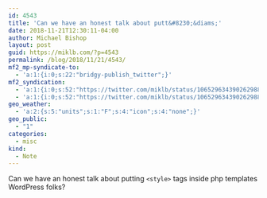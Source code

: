 ```yaml
---
id: 4543
title: 'Can we have an honest talk about putt&#8230;&diams;'
date: 2018-11-21T12:30:11-04:00
author: Michael Bishop
layout: post
guid: https://miklb.com/?p=4543
permalink: /blog/2018/11/21/4543/
mf2_mp-syndicate-to:
  - 'a:1:{i:0;s:22:"bridgy-publish_twitter";}'
mf2_syndication:
  - 'a:1:{i:0;s:52:"https://twitter.com/miklb/status/1065296343902629888";}'
  - 'a:1:{i:0;s:52:"https://twitter.com/miklb/status/1065296343902629888";}'
geo_weather:
  - 'a:2:{s:5:"units";s:1:"F";s:4:"icon";s:4:"none";}'
geo_public:
  - "1"
categories:
  - misc
kind:
  - Note
---
```

Can we have an honest talk about putting `<style>` tags inside php templates WordPress folks? 